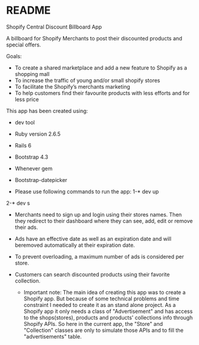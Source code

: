 # README

Shopify Central Discount Billboard App

 A billboard for Shopify Merchants to post their discounted products and special offers.

Goals:
- To create a shared marketplace and add a new feature to Shopify as a shopping mall
- To increase the traffic of young and/or small shopify stores
- To facilitate the Shopify’s merchants marketing
- To help customers find their favourite products with less efforts and for less price

This app has been created using:

* dev tool
* Ruby version 2.6.5
* Rails 6
* Bootstrap 4.3
* Whenever gem
* Bootstrap-datepicker


 
 * Please use following commands to run the app:
  1-* dev up
  
  2-* dev s
  
  * Merchants need to sign up and login using their stores names. Then they redirect to their dashboard where they can see, add, edit or remove their ads.
  * Ads have an effective date as well as an expiration date and will beremoved automatically at their expiration date.
* To prevent overloading, a maximum number of ads is considered per store.
* Customers can search discounted products using their favorite collection.

  
  * Important note:
  The main idea of creating this app was to create a Shopify app. But because of some technical problems and time constraint I needed to create it as an stand alone project. As a Shopify app it only needs a class of "Advertisement" and has  access to the shops(stores), products and products' collections info through Shopify APIs. So here in the current app, the "Store" and "Collection" classes are only to simulate those APIs and to fill the "advertisements" table. 
  
  

